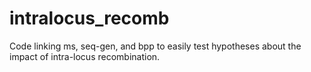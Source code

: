 # intralocus_recomb

Code linking ms, seq-gen, and bpp to easily test hypotheses about the impact of intra-locus recombination.
